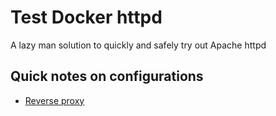 # Test Docker httpd

A lazy man solution to quickly and safely try out Apache httpd

## Quick notes on configurations

- [Reverse proxy](https://github.com/hupili/test-docker-httpd/commit/65be503cd0828f39c85dbe8ea06f4661f84d2b8e)
